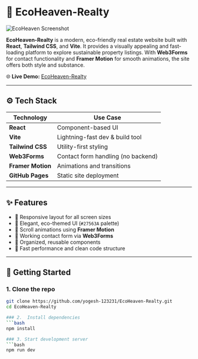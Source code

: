# 🏡 EcoHeaven-Realty

![EcoHeaven Screenshot](https://raw.githubusercontent.com/yogesh-123231/EcoHeaven-Realty/main/public/Images/screenshot.png)

**EcoHeaven-Realty** is a modern, eco-friendly real estate website built with **React**, **Tailwind CSS**, and **Vite**. It provides a visually appealing and fast-loading platform to explore sustainable property listings. With **Web3Forms** for contact functionality and **Framer Motion** for smooth animations, the site offers both style and substance.

🌐 **Live Demo:** [EcoHeaven-Realty](https://yogesh-123231.github.io/EcoHeaven-Realty/)

---

## ⚙️ Tech Stack

| Technology     | Use Case                           |
|----------------|------------------------------------|
| **React**      | Component-based UI                 |
| **Vite**       | Lightning-fast dev & build tool    |
| **Tailwind CSS** | Utility-first styling             |
| **Web3Forms**  | Contact form handling (no backend) |
| **Framer Motion** | Animations and transitions      |
| **GitHub Pages** | Static site deployment            |

---

## ✨ Features

- 🔹 Responsive layout for all screen sizes
- 🔹 Elegant, eco-themed UI (`#27563A` palette)
- 🔹 Scroll animations using **Framer Motion**
- 🔹 Working contact form via **Web3Forms**
- 🔹 Organized, reusable components
- 🔹 Fast performance and clean code structure

---

## 🚀 Getting Started

### 1. Clone the repo
```bash
git clone https://github.com/yogesh-123231/EcoHeaven-Realty.git
cd EcoHeaven-Realty

### 2.  Install dependencies
```bash
npm install

### 3. Start development server
```bash
npm run dev


